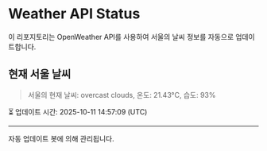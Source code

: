 
# Weather API Status

이 리포지토리는 OpenWeather API를 사용하여 서울의 날씨 정보를 자동으로 업데이트합니다.

## 현재 서울 날씨
> 서울의 현재 날씨: overcast clouds, 온도: 21.43°C, 습도: 93%

⏳ 업데이트 시간: 2025-10-11 14:57:09 (UTC)

---
자동 업데이트 봇에 의해 관리됩니다.
